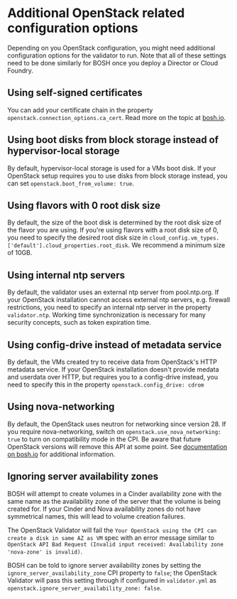 # Additional OpenStack related configuration options

Depending on you OpenStack configuration, you might need additional configuration options for the validator to run. Note that all of these settings need to be done similarly for BOSH once you deploy a Director or Cloud Foundry.

## Using self-signed certificates

You can add your certificate chain in the property `openstack.connection_options.ca_cert`. Read more on the topic at [bosh.io](http://bosh.io/docs/openstack-self-signed-endpoints.html).

## Using boot disks from block storage instead of hypervisor-local storage

By default, hypervisor-local storage is used for a VMs boot disk. If your OpenStack setup requires you to use disks from block storage instead, you can set `openstack.boot_from_volume: true`.

## Using flavors with 0 root disk size

By default, the size of the boot disk is determined by the root disk size of the flavor you are using. If you're using flavors with a root disk size of 0, you need to specify the desired root disk size in `cloud_config.vm_types.['default'].cloud_properties.root_disk`. We recommend a minimum size of 10GB.

## Using internal ntp servers

By default, the validator uses an external ntp server from pool.ntp.org. If your OpenStack installation cannot access external ntp servers, e.g. firewall restrictions, you need to specify an internal ntp server in the property `validator.ntp`. Working time synchronization is necessary for many security concepts, such as token expiration time.

## Using config-drive instead of metadata service

By default, the VMs created try to receive data from OpenStack's HTTP metadata service. If your OpenStack installation doesn't provide medata and userdata over HTTP, but requires you to a config-drive instead, you need to specify this in the property `openstack.config_drive: cdrom`

## Using nova-networking

By default, the OpenStack uses neutron for networking since version 28. If you require nova-networking, switch on `openstack.use_nova_networking: true` to turn on compatibility mode in the CPI. Be aware that future OpenStack versions will remove this API at some point. See [documentation on bosh.io](http://bosh.io/docs/openstack-nova-networking.html) for additional information.

## Ignoring server availability zones

BOSH will attempt to create volumes in a Cinder availability zone with the same name as the availability zone of the server that the volume is being created for. If your Cinder and Nova availability zones do not have symmetrical names, this will lead to volume creation failures.

The OpenStack Validator will fail the `Your OpenStack using the CPI can create a disk in same AZ as VM` spec with an error message similar to `OpenStack API Bad Request (Invalid input received: Availability zone 'nova-zone' is invalid)`.

BOSH can be told to ignore server availability zones by setting the `ignore_server_availability_zone` CPI property to `false`; the OpenStack Validator will pass this setting through if configured in `validator.yml` as `openstack.ignore_server_availability_zone: false`.